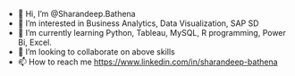 - 👋 Hi, I’m @Sharandeep.Bathena
- 👀 I’m interested in Business Analytics, Data Visualization, SAP SD
- 🌱 I’m currently learning Python, Tableau, MySQL, R programming, Power Bi, Excel.
- 💞️ I’m looking to collaborate on above skills
- 📫 How to reach me https://www.linkedin.com/in/sharandeep-bathena

<!---
Sharandeep-99/Sharandeep-99 is a ✨ special ✨ repository because its `README.md` (this file) appears on your GitHub profile.
You can click the Preview link to take a look at your changes.
--->
